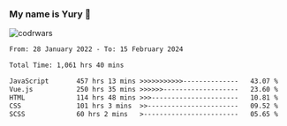 ### My name is Yury 👋 
![codrwars](https://www.codewars.com/users/litury/badges/micro) 


<!--START_SECTION:waka-->

```txt
From: 28 January 2022 - To: 15 February 2024

Total Time: 1,061 hrs 40 mins

JavaScript       457 hrs 13 mins >>>>>>>>>>>--------------   43.07 %
Vue.js           250 hrs 35 mins >>>>>>-------------------   23.60 %
HTML             114 hrs 48 mins >>>----------------------   10.81 %
CSS              101 hrs 3 mins  >>-----------------------   09.52 %
SCSS             60 hrs 2 mins   >------------------------   05.65 %
```

<!--END_SECTION:waka-->


